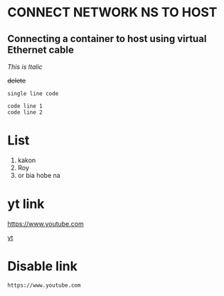 # CONNECT NETWORK NS TO HOST
## Connecting a container to host using virtual Ethernet cable

_This is Italic_

~~delete~~

`single line code`


```
code line 1
code line 2
```

# List
1. kakon
2. Roy
3. or bia hobe na

# yt link
https://www.youtube.com

[yt](www.youtube.com)


# Disable link
`https://www.youtube.com`
